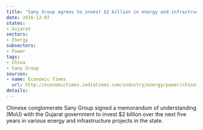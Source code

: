 ```yaml
---
title: "Sany Group agrees to invest $2 billion in energy and infrastructure projects in Gujarat"
date: 2016-12-07
states:
- Gujarat
sectors:
- Energy
subsectors:
- Power
tags:
- China
- Sany Group
sources:
- name: Economic Times
  url: http://economictimes.indiatimes.com/industry/energy/power/chinas-sany-group-to-invest-2-bn-in-gujarat-signs-mou/articleshow/55671356.cms
details:
---
```


Chinese conglomerate Sany Group signed a memorandum of understanding (MoU) with the Gujarat government to invest $2 billion over the next five years in various energy and infrastructure projects in the state.
